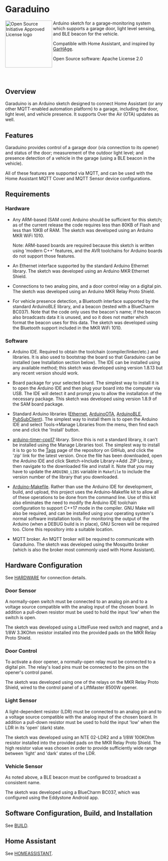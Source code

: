# Garaduino

<a href="https://opensource.org"><img height="150" align="left"
src="https://opensource.org/files/OSIApprovedCropped.png" alt="Open
Source Initiative Approved License logo"></a>

Arduino sketch for a garage-monitoring system which supports a garage
door, light level sensing, and BLE beacon for the vehicle.

Compatible with Home Assistant, and inspired by
[GarHAge](https://github.com/marthoc/GarHAge).

Open Source software: Apache License 2.0

## &nbsp;

## Overview

Garaduino is an Arduino sketch designed to connect Home Assistant (or
any other MQTT-enabled automation platform) to a garage, including the
door, light level, and vehicle presence. It supports Over the Air
(OTA) updates as well.

## Features

Garaduino provides control of a garage door (via connection to its
opener) and status of the door; measurement of the outdoor light
level; and presence detection of a vehicle in the garage (using a BLE
beacon in the vehicle).

All of these features are supported via MQTT, and can be used with the
Home Assistant MQTT Cover and MQTT Sensor device configurations.

## Requirements

### Hardware

* Any ARM-based (SAM core) Arduino should be sufficient for this
sketch; as of the current release the code requires less than 80KB of
Flash and less than 10KB of RAM.  The sketch was developed using an
Arduino MKR WiFi 1010.

   Note: ARM-based boards are required because this sketch is written
   using 'modern C++' features, and the AVR toolchains for Arduino
   boards do not support those features.

* An Ethernet interface supported by the standard Arduino Ethernet
library. The sketch was developed using an Arduino MKR Ethernet
Shield.

* Connections to two analog pins, and a door control relay on a
digital pin. The sketch was developed using an Arduino MKR Relay Proto
Shield.

* For vehicle presence detection, a Bluetooth interface supported by
the standard ArduinoBLE library, and a beacon (tested with a BlueCharm
BC037). Note that the code only uses the beacon's name; if the beacon
also broadcasts data it is unused, and so it does not matter which
format the beacon uses for this data. The sketch was developed using
the Bluetooth support included in the MKR WiFi 1010.

### Software

* Arduino IDE. Required to obtain the toolchain (compiler/linker/etc.)
and libraries.  It is also used to bootstrap the board so that
Garaduino can be installed (see Installation section below). The IDE
can be installed using any available method; this sketch was developed
using version 1.8.13 but any recent version should work.

* Board package for your selected board. The simplest way to install
it is to open the Arduino IDE and then plug your board into the
computer via USB. The IDE will detect it and prompt you to allow the
installation of the necessary package. This sketch was developed using
version 1.8.9 of the SAM board package.

* Standard Arduino libraries
([Ethernet](https://github.com/arduino-libraries/Ethernet),
[ArduinoOTA](https://github.com/jandrassy/ArduinoOTA),
[ArduinoBLE](https://github.com/arduino-libraries/ArduinoBLE),
[PubSubClient](https://github.com/knolleary/pubsubclient)). The
simplest way to install them is to open the Arduino IDE and select
Tools->Manage Libraries from the menu, then find each one and click
the 'Install' button.

* [arduino-timer-cpp17](https://github.com/kpfleming/arduino-timer-cpp17)
library. Since this is not a standard library, it can't be installed
using the Manage Libraries tool. The simplest way to install it is to
go to the
[Tags](https://github.com/kpfleming/arduino-timer-cpp17/tags) page of
the repository on GitHub, and click the 'zip' link for the latest
version. Once the file has been downloaded, open the Arduino IDE and
click Sketch->Include Library->Add .ZIP Library, then navigate to the
downloaded file and install it. Note that you may have to update the
`ARDUINO_LIBS` variable in `Makefile` to include the version number of
the library that you downloaded.

* [Arduino-Makefile](https://github.com/sudar/Arduino-Makefile). Rather
than use the Arduino IDE for development, build, and upload, this
project uses the Arduino-Makefile kit to allow all of these operations
to be done from the command line. Use of this kit also eliminates the
need to modify the Arduino IDE toolchain configuration to support
C++17 mode in the compiler. GNU Make will also be required, and can be
installed using your operating system's normal software installation
tools. For monitoring the output of the Arduino (when a DEBUG build is
in place), GNU Screen will be required too. Clone this repository into
a suitable location.

* MQTT broker. An MQTT broker will be required to communicate with
Garaduino. The sketch was developed using the Mosquitto broker (which
is also the broker most commonly used with Home Assistant).

## Hardware Configuration

See [HARDWARE](HARDWARE.md) for connection details.

### Door Sensor

A normally-open switch must be connected to an analog pin and to a
voltage source compatible with the analog input of the chosen
board. In addition a pull-down resistor must be used to hold the input
'low' when the switch is open.

The sketch was developed using a LittelFuse reed switch and magnet,
and a 1/8W 3.3KOhm resistor installed into the provided pads on the
MKR Relay Proto Shield.

### Door Control

To activate a door opener, a normally-open relay must be connected to
a digital pin.  The relay's load pins must be connected to the pins on
the opener's control panel.

The sketch was developed using one of the relays on the MKR Relay
Proto Shield, wired to the control panel of a LiftMaster 8500W opener.

### Light Sensor

A light-dependent resistor (LDR) must be connected to an analog pin
and to a voltage source compatible with the analog input of the chosen
board. In addition a pull-down resistor must be used to hold the input
'low' when the LDR in its 'open' (dark) state.

The sketch was developed using an NTE 02-LDR2 and a 1/8W 100KOhm
resistor installed into the provided pads on the MKR Relay Proto
Shield. The high resistor value was chosen in order to provide
sufficiently wide range between 'light' and 'dark' states of the LDR.

### Vehicle Sensor

As noted above, a BLE beacon must be configured to broadcast a
consistent name.

The sketch was developed using a BlueCharm BC037, which was configured
using the Eddystone Android app.

## Software Configuration, Build, and Installation

See [BUILD](BUILD.md).

## Home Assistant

See [HOMEASSISTANT](HOMEASSISTANT.md).
